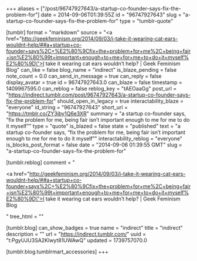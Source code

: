 +++
aliases = ["/post/96747927643/a-startup-co-founder-says-fix-the-problem-for"]
date = 2014-09-06T01:39:55Z
id = "96747927643"
slug = "a-startup-co-founder-says-fix-the-problem-for"
type = "tumblr-quote"

[tumblr]
format = "markdown"
source = "<a href=\"http://geekfeminism.org/2014/09/03/i-take-it-wearing-cat-ears-wouldnt-help/##a+startup+co-founder+says%2C+%E2%80%9Cfix+the+problem+for+me%2C+being+fair+isn%E2%80%99t+important+enough+to+me+for+me+to+do+it+myself%E2%80%9D\">I take it wearing cat ears wouldn’t help? | Geek Feminism Blog</a>"
can_like = false
blog_name = "indirect"
is_blaze_pending = false
note_count = 0.0
can_send_in_message = true
can_reply = false
display_avatar = true
id = 96747927643.0
can_blaze = false
timestamp = 1409967595.0
can_reblog = false
reblog_key = "tAEOaaGg"
post_url = "https://indirect.tumblr.com/post/96747927643/a-startup-co-founder-says-fix-the-problem-for"
should_open_in_legacy = true
interactability_blaze = "everyone"
id_string = "96747927643"
short_url = "https://tmblr.co/ZY3jby1Q6e3XR"
summary = "a startup co-founder says, “fix the problem for me, being fair isn’t important enough to me for me to do it myself”"
type = "quote"
is_blazed = false
state = "published"
text = "a startup co-founder says, “fix the problem for me, being fair isn’t important enough to me for me to do it myself”"
interactability_reblog = "everyone"
is_blocks_post_format = false
date = "2014-09-06 01:39:55 GMT"
slug = "a-startup-co-founder-says-fix-the-problem-for"

[tumblr.reblog]
comment = "<p><a href=\"http://geekfeminism.org/2014/09/03/i-take-it-wearing-cat-ears-wouldnt-help/##a+startup+co-founder+says%2C+%E2%80%9Cfix+the+problem+for+me%2C+being+fair+isn%E2%80%99t+important+enough+to+me+for+me+to+do+it+myself%E2%80%9D\">I take it wearing cat ears wouldn’t help? | Geek Feminism Blog</a></p>"
tree_html = ""

[tumblr.blog]
can_show_badges = true
name = "indirect"
title = "indirect"
description = ""
url = "https://indirect.tumblr.com/"
uuid = "t:PgyUJU3SA2Klwyt81UWAwQ"
updated = 1739757070.0

[tumblr.blog.tumblrmart_accessories]
+++
